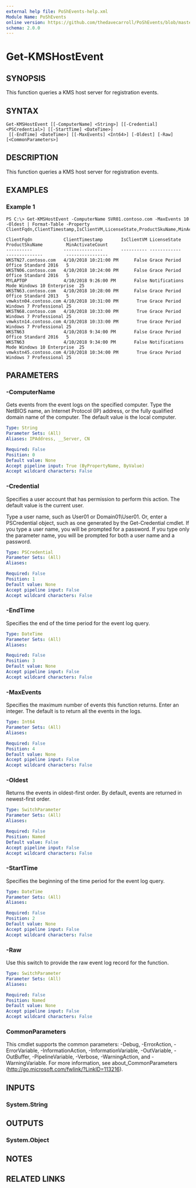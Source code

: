 ```yaml
---
external help file: PoShEvents-help.xml
Module Name: PoShEvents
online version: https://github.com/thedavecarroll/PoShEvents/blob/master/OnlineHelp/Get-KMSHostEvent.md
schema: 2.0.0
---
```


# Get-KMSHostEvent

## SYNOPSIS
This function queries a KMS host server for registration events.

## SYNTAX

```
Get-KMSHostEvent [[-ComputerName] <String>] [[-Credential] <PSCredential>] [[-StartTime] <DateTime>]
 [[-EndTime] <DateTime>] [[-MaxEvents] <Int64>] [-Oldest] [-Raw] [<CommonParameters>]
```

## DESCRIPTION
This function queries a KMS host server for registration events.

## EXAMPLES

### Example 1
```
PS C:\> Get-KMSHostEvent -ComputerName SVR01.contoso.com -MaxEvents 10 -Oldest | Format-Table -Property ClientFqdn,ClientTimestamp,IsClientVM,LicenseState,ProductSkuName,MinActivateCount

ClientFqdn            ClientTimestamp       IsClientVM LicenseState       ProductSkuName         MinActivateCount
----------            ---------------       ---------- ------------       --------------         ----------------
WKSTN27.contoso.com   4/10/2018 10:21:00 PM      False Grace Period       Office Standard 2016   5
WKSTN06.contoso.com   4/10/2018 10:24:00 PM      False Grace Period       Office Standard 2016   5
MYLAPTOP              4/10/2018 9:26:00 PM       False Notifications Mode Windows 10 Enterprise  25
WKSTN63.contoso.com   4/10/2018 10:28:00 PM      False Grace Period       Office Standard 2013   5
vmwkstn04.contoso.com 4/10/2018 10:31:00 PM       True Grace Period       Windows 7 Professional 25
WKSTN68.contoso.com   4/10/2018 10:33:00 PM       True Grace Period       Windows 7 Professional 25
vmwkstn14.contoso.com 4/10/2018 10:33:00 PM       True Grace Period       Windows 7 Professional 25
WKSTN63               4/10/2018 9:34:00 PM       False Grace Period       Office Standard 2016   5
WKSTN63               4/10/2018 9:34:00 PM       False Notifications Mode Windows 10 Enterprise  25
vmwkstn45.contoso.com 4/10/2018 10:34:00 PM       True Grace Period       Windows 7 Professional 25
```

## PARAMETERS

### -ComputerName
Gets events from the event logs on the specified computer.
Type the NetBIOS name, an Internet Protocol (IP) address, or the fully qualified domain name of the computer.
The default value is the local computer.

```yaml
Type: String
Parameter Sets: (All)
Aliases: IPAddress, __Server, CN

Required: False
Position: 0
Default value: None
Accept pipeline input: True (ByPropertyName, ByValue)
Accept wildcard characters: False
```

### -Credential
Specifies a user account that has permission to perform this action.
The default value is the current user.

Type a user name, such as User01 or Domain01\User01.
Or, enter a PSCredential object, such as one generated by the Get-Credential cmdlet.
If you type a user name, you will be prompted for a password.
If you type only the parameter name, you will be prompted for both a user name and a password.

```yaml
Type: PSCredential
Parameter Sets: (All)
Aliases:

Required: False
Position: 1
Default value: None
Accept pipeline input: False
Accept wildcard characters: False
```

### -EndTime
Specifies the end of the time period for the event log query.

```yaml
Type: DateTime
Parameter Sets: (All)
Aliases:

Required: False
Position: 3
Default value: None
Accept pipeline input: False
Accept wildcard characters: False
```

### -MaxEvents
Specifies the maximum number of events this function returns.
Enter an integer.
The default is to return all the events in the logs.

```yaml
Type: Int64
Parameter Sets: (All)
Aliases:

Required: False
Position: 4
Default value: None
Accept pipeline input: False
Accept wildcard characters: False
```

### -Oldest
Returns the events in oldest-first order.
By default, events are returned in newest-first order.

```yaml
Type: SwitchParameter
Parameter Sets: (All)
Aliases:

Required: False
Position: Named
Default value: False
Accept pipeline input: False
Accept wildcard characters: False
```

### -StartTime
Specifies the beginning of the time period for the event log query.

```yaml
Type: DateTime
Parameter Sets: (All)
Aliases:

Required: False
Position: 2
Default value: None
Accept pipeline input: False
Accept wildcard characters: False
```

### -Raw
Use this switch to provide the raw event log record for the function.

```yaml
Type: SwitchParameter
Parameter Sets: (All)
Aliases:

Required: False
Position: Named
Default value: None
Accept pipeline input: False
Accept wildcard characters: False
```

### CommonParameters
This cmdlet supports the common parameters: -Debug, -ErrorAction, -ErrorVariable, -InformationAction, -InformationVariable, -OutVariable, -OutBuffer, -PipelineVariable, -Verbose, -WarningAction, and -WarningVariable. For more information, see about_CommonParameters (http://go.microsoft.com/fwlink/?LinkID=113216).

## INPUTS

### System.String

## OUTPUTS

### System.Object

## NOTES

## RELATED LINKS

